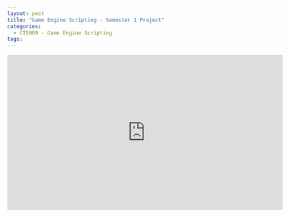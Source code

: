```yaml
---
layout: post
title: "Game Engine Scripting - Semester 1 Project"
categories:
  - CT5009 - Game Engine Scripting
tags:
---
```


<div class="embed-responsive embed-responsive-16by9">
  <iframe width="640" height="360" src="https://www.youtube.com/watch?v=HAgKdvAcR5g" frameborder="0" allowfullscreen></iframe>
</div>
